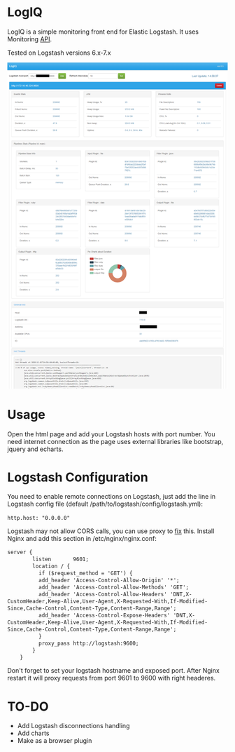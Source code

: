 # LogIQ

LogIQ is a simple monitoring front end for Elastic Logstash. It uses Monitoring [API](https://www.elastic.co/guide/en/logstash/current/monitoring.html).

Tested on Logstash versions 6.x-7.x

![example_image](example.png)

# Usage
Open the html page and add your Logstash hosts with port number. You need internet connection as the page uses external libraries like bootstrap, jquery and echarts.

# Logstash Configuration
You need to enable remote connections on Logstash, just add the line in Logstash config file (default /path/to/logstash/config/logstash.yml):

```http.host: "0.0.0.0"```

Logstash may not allow CORS calls, you can use proxy to [fix](https://enable-cors.org/server_nginx.html) this.
Install Nginx and add this section in /etc/nginx/nginx.conf:

```
server {
        listen       9601;
        location / {
          if ($request_method = 'GET') {
          add_header 'Access-Control-Allow-Origin' '*';
          add_header 'Access-Control-Allow-Methods' 'GET';
          add_header 'Access-Control-Allow-Headers' 'DNT,X-CustomHeader,Keep-Alive,User-Agent,X-Requested-With,If-Modified-Since,Cache-Control,Content-Type,Content-Range,Range';
          add_header 'Access-Control-Expose-Headers' 'DNT,X-CustomHeader,Keep-Alive,User-Agent,X-Requested-With,If-Modified-Since,Cache-Control,Content-Type,Content-Range,Range';
          }
          proxy_pass http://logstash:9600;
        }
    }
```

Don't forget to set your logstash hostname and exposed port.
After Nginx restart it will proxy requests from port 9601 to 9600 with right headeres.


# TO-DO
- Add Logstash disconnections handling
- Add charts
- Make as a browser plugin

